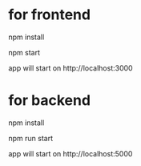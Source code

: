 # for frontend
npm install

npm start

app will start on http://localhost:3000



# for backend
npm install

npm run start

app will start on http://localhost:5000
